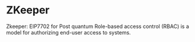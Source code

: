 # ZKeeper
Zkeeper: EIP7702 for Post quantum Role-based access control    (RBAC) is a model for authorizing end-user access to systems. 
